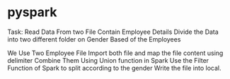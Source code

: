 # pyspark
Task: 	Read Data From two File Contain Employee Details
	Divide the Data into two different folder on Gender Based of the Employees

 We Use Two Employee File 
 Import both file and map the file content using delimiter
 Combine Them Using Union function in Spark
 Use the Filter Function of Spark to split according to the gender
 Write the file into local.
